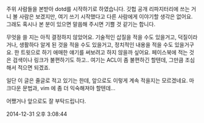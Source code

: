 주위 사람들을 본받아 dotd를 시작하기로 하였습니다. 깃헙 공개 리파지터리에 쓰는 거니 볼 사람은 보겠지만, 여기 쓰기 시작했다고 다른 사람에게 이야기할 생각은 없어요. 그래도 혹시나 본 분이 있으면 말씀해 주시면 기쁠 것 같기는 합니다.

무엇을 쓸 지는 아직 결정하지 않았어요. 기술적인 삽질을 적을 수도 있을거고, 덕질이라거나, 생활하다 알게 된 것을 적을 수도 있을거고, 정치적인 내용을 적을 수도 있을거구요. 한 트윗으로 하기 애매한 얘기를 써보려고 하지 않을까 싶어요. 페이스북에 적는 것은 검색이나 링크가 불편하기도 하고.. 여기는 ACL이 좀 불편하긴 할텐데, 그만큼 조심해서 적으면 되겠죠.

일단 이 글은 줄글로 적고 있기는 한데, 앞으로도 이렇게 계속 적을지는 모르겠네요. 마크다운 문법과, vim 에 좀 더 익숙해져야 할텐데...

어쨌거나 앞으로도 잘 부탁드립니다.

2014-12-31 오후 3:08:44
